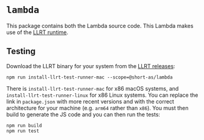 # `lambda`

This package contains both the Lambda source code. This Lambda makes use of the [LLRT runtime](https://github.com/awslabs/llrt).

## Testing

Download the LLRT binary for your system from the [LLRT releases](https://github.com/awslabs/llrt/releases):

```text
npm run install-llrt-test-runner-mac --scope=@short-as/lambda
```

There is `install-llrt-test-runner-mac` for x86 macOS systems, and `install-llrt-test-runner-linux` for x86 Linux systems. You can replace the link in `package.json` with more recent versions and with the correct architecture for your machine (e.g. `arm64` rather than `x86`). You must then build to generate the JS code and you can then run the tests:

```text
npm run build
npm run test
```
